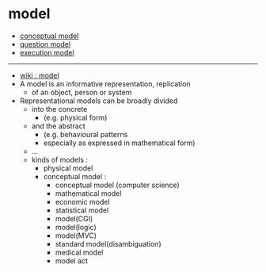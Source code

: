# model

- [conceptual model](conceptual-model)
- [question model](question-model)
- [execution model](execution-model)

---

- [wiki : model](https://en.wikipedia.org/wiki/Model)
- A model is an informative representation, replication
     - of an object, person or system
- Representational models can be broadly divided
     - into the concrete
          - (e.g. physical form)
     - and the abstract
          - (e.g. behavioural patterns
          - especially as expressed in mathematical form)
     - ...
     - kinds of models :
          - physical model
          - conceptual model :
               - conceptual model (computer science)
               - mathematical model
               - economic model
               - statistical model
               - model(CGI)
               - model(logic)
               - model(MVC)
               - standard model(disambiguation)
               - medical model
               - model act
